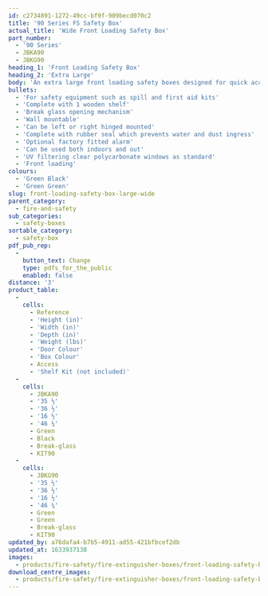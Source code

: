 ```yaml
---
id: c2734891-1272-49cc-bf9f-909becd070c2
title: '90 Series FS Safety Box'
actual_title: 'Wide Front Loading Safety Box'
part_number:
  - '90 Series'
  - JBKA90
  - JBKG90
heading_1: 'Front Loading Safety Box'
heading_2: 'Extra Large'
body: 'An extra large front loading safety boxes designed for quick access in emergency situations.'
bullets:
  - 'For safety equipment such as spill and first aid kits'
  - 'Complete with 1 wooden shelf'
  - 'Break glass opening mechanism'
  - 'Wall mountable'
  - 'Can be left or right hinged mounted'
  - 'Complete with rubber seal which prevents water and dust ingress'
  - 'Optional factory fitted alarm'
  - 'Can be used both indoors and out'
  - 'UV filtering clear polycarbonate windows as standard'
  - 'Front loading'
colours:
  - 'Green Black'
  - 'Green Green'
slug: front-loading-safety-box-large-wide
parent_category:
  - fire-and-safety
sub_categories:
  - safety-boxes
sortable_category:
  - safety-box
pdf_pub_rep:
  -
    button_text: Change
    type: pdfs_for_the_public
    enabled: false
distance: '3'
product_table:
  -
    cells:
      - Reference
      - 'Height (in)'
      - 'Width (in)'
      - 'Depth (in)'
      - 'Weight (lbs)'
      - 'Door Colour'
      - 'Box Colour'
      - Access
      - 'Shelf Kit (not included)'
  -
    cells:
      - JBKA90
      - '35 ½'
      - '36 ½'
      - '16 ½'
      - '46 ¼'
      - Green
      - Black
      - Break-glass
      - KIT90
  -
    cells:
      - JBKG90
      - '35 ½'
      - '36 ½'
      - '16 ½'
      - '46 ¼'
      - Green
      - Green
      - Break-glass
      - KIT90
updated_by: a76dafa4-b7b5-4911-ad55-421bfbcef2db
updated_at: 1633937138
images:
  - products/fire-safety/fire-extinguisher-boxes/front-loading-safety-boxes/90/images-lr/JBKA90_01.jpg
download_centre_images:
  - products/fire-safety/fire-extinguisher-boxes/front-loading-safety-boxes/90/images-hr/JBKA90_01.jpg
---
```

